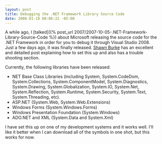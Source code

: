 ```yaml
---
layout: post
title: Debugging the .NET Framework Library Source Code
date: 2008-01-18 00:06:22 -05:00
---
```


A while ago, I [talked]({% post_url 2007/2007-10-05-.NET-Framework-Library-Source-Code %}) about Microsoft releasing the source code for the .NET Framework in order for you to debug it through Visual Studio 2008. Just a few days ago, it was finally released. [Shawn Burke](http://blogs.msdn.com/sburke/archive/2008/01/16/configuring-visual-studio-to-debug-net-framework-source-code.aspx) has an excellent and detailed post explaining how to set this up and also has a trouble shooting section.

Currently, the following libraries have been released:

*   NET Base Class Libraries (including System, System.CodeDom, System.Collections, System.ComponentModel, System.Diagnostics, System.Drawing, System.Globalization, System.IO, System.Net, System.Reflection, System.Runtime, System.Security, System.Text, System.Threading, etc). 
*   ASP.NET (System.Web, System.Web.Extensions) 
*   Windows Forms (System.Windows.Forms) 
*   Windows Presentation Foundation (System.Windows) 
*   ADO.NET and XML (System.Data and System.Xml) 

I have set this up on one of my development systems and it works well. I'll like it better when I can download all of the symbols in one shot, but this works for now.
